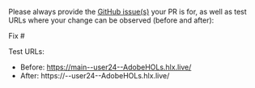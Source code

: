 Please always provide the [GitHub issue(s)](../issues) your PR is for, as well as test URLs where your change can be observed (before and after):

Fix #<gh-issue-id>

Test URLs:
- Before: https://main--user24--AdobeHOLs.hlx.live/
- After: https://<branch>--user24--AdobeHOLs.hlx.live/
